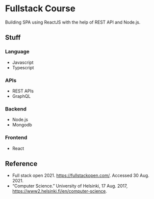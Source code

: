 # Fullstack Course
Building SPA using ReactJS with the help of REST API and Node.js.

## Stuff
### Language
- Javascript
- Typescript
### APIs
- REST APIs
- GraphQL
### Backend
- Node.js
- Mongodb
### Frontend
- React

## Reference
- Full stack open 2021. https://fullstackopen.com/. Accessed 30 Aug. 2021.
- “Computer Science.” University of Helsinki, 17 Aug. 2017, https://www2.helsinki.fi/en/computer-science.
